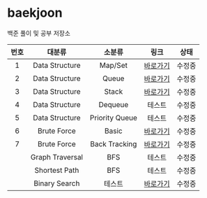 # baekjoon

백준 풀이 및 공부 저장소


|번호|대분류|소분류|링크|상태|
|:---:|:---:|:---:|:---:|:---:|
|1|Data Structure|Map/Set|[바로가기](https://github.com/Ian0121/baekjoon/tree/main/solution/Data_Structure_Map_Set)|수정중|
|2|Data Structure|Queue|[바로가기](https://github.com/Ian0121/baekjoon/tree/main/solution/Data_Structure_Queue)|수정중|
|3|Data Structure|Stack|[바로가기](https://github.com/Ian0121/baekjoon/tree/main/solution/Data_Structure_Stack)|수정중|
|4|Data Structure|Dequeue|테스트|수정중|
|5|Data Structure|Priority Queue|테스트|수정중|
|6|Brute Force|Basic|[바로가기](https://github.com/Ian0121/baekjoon/tree/main/solution/Brute_Force_Basic)|수정중|
|7|Brute Force|Back Tracking|[바로가기](https://github.com/Ian0121/baekjoon/tree/main/solution/Brute_Force_Back_Tracking)|수정중|
||Graph Traversal|BFS|테스트|수정중|
||Shortest Path|BFS|테스트|수정중|
||Binary Search|테스트|[바로가기](https://github.com/Ian0121/baekjoon/tree/main/solution/Binary_Search)|수정중|
